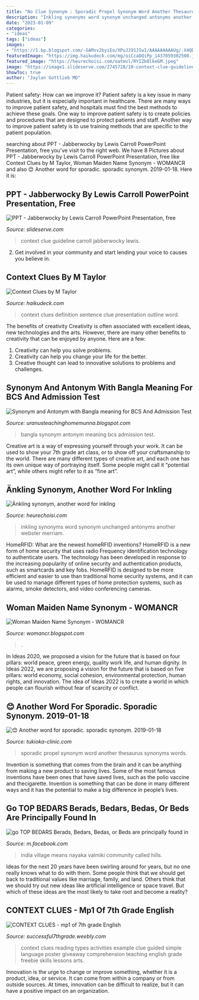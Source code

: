 ```yaml
---
title: "No Clue Synonym : Sporadic Propel Synonym Word Another Thesaurus Synonyms Words"
description: "Inkling synonyms word synonym unchanged antonyms another webster merriam"
date: "2023-01-09"
categories:
- "ideas"
tags: ["ideas"]
images:
- "https://1.bp.blogspot.com/-GAMxv2byiEo/XPuJJ91JIwI/AAAAAAAAAUg/-X4QDgdHS7EVINMq5T-RTo9PVXn8dP6SwCLcBGAs/s1600/a.tif"
featuredImage: "https://img.haikudeck.com/mg/oiCcaDQiPp_1437059302508.jpg"
featured_image: "https://heurechoisi.com/oatmvl/RYIZb8lkeGM.jpeg"
image: "https://image1.slideserve.com/2745728/10-context-clue-guideline-l.jpg"
ShowToc: true
author: "Jaylan Gottlieb MD"
---
```



Patient safety: How can we improve it?
Patient safety is a key issue in many industries, but it is especially important in healthcare. There are many ways to improve patient safety, and hospitals must find the best methods to achieve these goals. One way to improve patient safety is to create policies and procedures that are designed to protect patients and staff. Another way to improve patient safety is to use training methods that are specific to the patient population.

	

		
searching about PPT - Jabberwocky by Lewis Carroll PowerPoint Presentation, free you've visit to the right web. We have 8 Pictures about PPT - Jabberwocky by Lewis Carroll PowerPoint Presentation, free like Context Clues by M Taylor, Woman Maiden Name Synonym - WOMANCR and also 😊 Another word for sporadic. sporadic synonym. 2019-01-18. Here it is:
		
    
## PPT - Jabberwocky By Lewis Carroll PowerPoint Presentation, Free

<img loading=lazy src="https://image1.slideserve.com/2745728/10-context-clue-guideline-l.jpg" onerror="this.onerror=null;this.src='https://tse4.mm.bing.net/th?id=OIP.LxC5y5NyjdxSJLaPaNLrDwHaFj&amp;pid=15.1';" alt="PPT - Jabberwocky by Lewis Carroll PowerPoint Presentation, free">

_Source: slideserve.com_

>context clue guideline carroll jabberwocky lewis. 

	

2. Get involved in your community and start lending your voice to causes you believe in.

    
## Context Clues By M Taylor

<img loading=lazy src="https://img.haikudeck.com/mg/oiCcaDQiPp_1437059302508.jpg" onerror="this.onerror=null;this.src='https://tse3.mm.bing.net/th?id=OIP.GYBl9QeF0dpYmkAPrx_iLAHaFj&amp;pid=15.1';" alt="Context Clues by M Taylor">

_Source: haikudeck.com_

>context clues definition sentence clue presentation outline word. 

	

The benefits of creativity
Creativity is often associated with excellent ideas, new technologies and the arts. However, there are many other benefits to creativity that can be enjoyed by anyone. Here are a few: 
1. Creativity can help you solve problems.
2. Creativity can help you change your life for the better.
3. Creative thought can lead to innovative solutions to problems and challenges.

    
## Synonym And Antonym With Bangla Meaning For BCS And Admission Test

<img loading=lazy src="https://1.bp.blogspot.com/-GAMxv2byiEo/XPuJJ91JIwI/AAAAAAAAAUg/-X4QDgdHS7EVINMq5T-RTo9PVXn8dP6SwCLcBGAs/s1600/a.tif" onerror="this.onerror=null;this.src='https://tse3.mm.bing.net/th?id=OIP.d5Kc6dd3gzzUbyW5ZkvhZgHaI4&amp;pid=15.1';" alt="Synonym and Antonym with Bangla meaning for BCS And Admission Test">

_Source: uranusteachinghomemunna.blogspot.com_

>bangla synonym antonym meaning bcs admission test. 

	

Creative art is a way of expressing yourself through your work. It can be used to show your 7th grade art class, or to show off your craftsmanship to the world. There are many different types of creative art, and each one has its own unique way of portraying itself. Some people might call it “potential art”, while others might refer to it as “fine art”.

    
## Änkling Synonym, Another Word For Inkling

<img loading=lazy src="https://heurechoisi.com/oatmvl/RYIZb8lkeGM.jpeg" onerror="this.onerror=null;this.src='https://tse4.mm.bing.net/th?id=OIP.vX0uQQrO0eItrd0gqFxJSQHaFj&amp;pid=15.1';" alt="Änkling synonym, another word for inkling">

_Source: heurechoisi.com_

>inkling synonyms word synonym unchanged antonyms another webster merriam. 

	

HomeRFID: What are the newest homeRFID inventions?
HomeRFID is a new form of home security that uses radio Frequency identification technology to authenticate users. The technology has been developed in response to the increasing popularity of online security and authentication products, such as smartcards and key fobs. HomeRFID is designed to be more efficient and easier to use than traditional home security systems, and it can be used to manage different types of home protection systems, such as alarms, smoke detectors, and video conferencing cameras.

    
## Woman Maiden Name Synonym - WOMANCR

<img loading=lazy src="https://lh5.googleusercontent.com/proxy/vpURcdl6Kc26-dnqwxfhWSskUpRBzapfr_8Ifeg-Yt3jKF64EysBT6z38ZBMpG4xkt1TuL4sCRByNRsmLJ1HMmBkpmTm6O3o=w1200-h630-pd" onerror="this.onerror=null;this.src='https://tse2.mm.bing.net/th?id=OIP.FKGmP6swFmaDem4vRV49TQHaD4&amp;pid=15.1';" alt="Woman Maiden Name Synonym - WOMANCR">

_Source: womancr.blogspot.com_

>. 

	

In Ideas 2020, we proposed a vision for the future that is based on four pillars: world peace, green energy, quality work life, and human dignity. In Ideas 2022, we are proposing a vision for the future that is based on five pillars: world economy, social cohesion, environmental protection, human rights, and innovation. The idea of Ideas 2022 is to create a world in which people can flourish without fear of scarcity or conflict.

    
## 😊 Another Word For Sporadic. Sporadic Synonym. 2019-01-18

<img loading=lazy src="https://d65im9osfb1r5.cloudfront.net/thesaurus.net/sporadic_thumbnail.png" onerror="this.onerror=null;this.src='https://tse4.mm.bing.net/th?id=OIP.UsO88Jpoz-HwYnvVPYJEwAAAAA&amp;pid=15.1';" alt="😊 Another word for sporadic. sporadic synonym. 2019-01-18">

_Source: tukioka-clinic.com_

>sporadic propel synonym word another thesaurus synonyms words. 

	

Invention is something that comes from the brain and it can be anything from making a new product to saving lives. Some of the most famous inventions have been ones that have saved lives, such as the polio vaccine and thecigarette. Invention is something that can be done in many different ways and it has the potential to make a big difference in people’s lives.

    
## Go TOP BEDARS Berads, Bedars, Bedas, Or Beds Are Principally Found In

<img loading=lazy src="https://lookaside.fbsbx.com/lookaside/crawler/media/?media_id=3075600955807413" onerror="this.onerror=null;this.src='https://tse2.mm.bing.net/th?id=OIP.E2TpnE86FmnUoCcBG-kL_AHaG1&amp;pid=15.1';" alt="go TOP BEDARS Berads, Bedars, Bedas, or Beds are principally found in">

_Source: m.facebook.com_

>india village means nayaka valmiki community called hills. 

	

Ideas for the next 20 years have been swirling around for years, but no one really knows what to do with them. Some people think that we should get back to traditional values like marriage, family, and land. Others think that we should try out new ideas like artificial intelligence or space travel. But which of these ideas are the most likely to take root and become a reality?

    
## CONTEXT CLUES - Mp1 Of 7th Grade English

<img loading=lazy src="https://successful7thgrade.weebly.com/uploads/2/6/9/3/26931426/4849830.jpg?379" onerror="this.onerror=null;this.src='https://tse1.mm.bing.net/th?id=OIP.A23RqsB-pXduTIf3HuXUHAAAAA&amp;pid=15.1';" alt="CONTEXT CLUES - mp1 of 7th grade English">

_Source: successful7thgrade.weebly.com_

>context clues reading types activities example clue guided simple language poster giveaway comprehension teaching english grade freebie skills lessons arts. 

	

Innovation is the urge to change or improve something, whether it is a product, idea, or service. It can come from within a company or from outside sources. At times, innovation can be difficult to realize, but it can have a positive impact on an organization.

